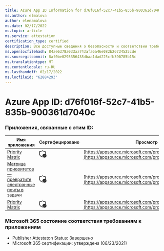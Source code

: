 ```yaml
---
title: Azure App ID Information for d76f016f-52c7-41b5-835b-900361d7040c
ms.author: elmalova
author: elenamalova
ms.date: 02/17/2022
ms.topic: article
ms.service: attestation
certification_type: certified
description: Все доступные сведения о безопасности и соответствии требованиям для d76f016f-52c7-41b5-835b-900361d7040c.
ms.openlocfilehash: 84ae6378a033aa743afa6a46e082b26734525cde
ms.sourcegitcommit: 8af0be0295356438dbaa1dad225cfb390785b15c
ms.translationtype: MT
ms.contentlocale: ru-RU
ms.lasthandoff: 02/17/2022
ms.locfileid: "62884293"
---
```

# <a name="azure-app-id-d76f016f-52c7-41b5-835b-900361d7040c"></a>Azure App ID: d76f016f-52c7-41b5-835b-900361d7040c


### <a name="apps-associated-with-this-id"></a>Приложения, связанные с этим ID:
| **Имя приложения** | **Сертифицировано** | **Просмотр в AppSource** |
|--------------|---------------|-----------------------|
| [Priority Matrix](https://docs.microsoft.com/microsoft-365-app-certification/forward/WA104382005) | <img alt="Certified application badge" src="../media/certified-badge.png" height="25" width="25" /> | [https://appsource.microsoft.com/product/office/WA104382005](https://appsource.microsoft.com/product/office/WA104382005) |
| [Матрица приоритетов — превратите электронные почты в задачи](https://docs.microsoft.com/microsoft-365-app-certification/forward/WA104381735) | <img alt="Certified application badge" src="../media/certified-badge.png" height="25" width="25" /> | [https://appsource.microsoft.com/product/office/WA104381735](https://appsource.microsoft.com/product/office/WA104381735) |
| [Priority Matrix](https://docs.microsoft.com/microsoft-365-app-certification/forward/appfluenceinc.m_pm_msft) | <img alt="Certified application badge" src="../media/certified-badge.png" height="25" width="25" /> | [https://appsource.microsoft.com/product/office/appfluenceinc.m_pm_msft](https://appsource.microsoft.com/product/office/appfluenceinc.m_pm_msft) |

### <a name="microsoft-365-app-compliance-status"></a>Microsoft 365 состояние соответствия требованиям к приложениям
- Publisher Attestaton Status: Завершено
- Microsoft 365 сертификации: утверждена (06/23/2021)

